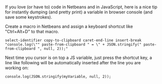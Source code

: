 If you love (or have to) code in Netbeans and in JavaScript, here is a nice tip for instantly dumping (and pretty print) a variable in browser console (and save some keystrokes).

Create a macro in Netbeans and assign a keyboard shortcut like "Ctrl+Alt+D" to that macro.

```select-identifier copy-to-clipboard caret-end-line insert-break "console.log(\"" paste-from-clipboard " = \" + JSON.stringify(" paste-from-clipboard ", null, 2));"```

Next time you cursor is on top a JS variable, just press the shortcut key, a line like following will be automatically inserted after the line you are working on:

```console.log(JSON.stringify(myVariable, null, 2));```
